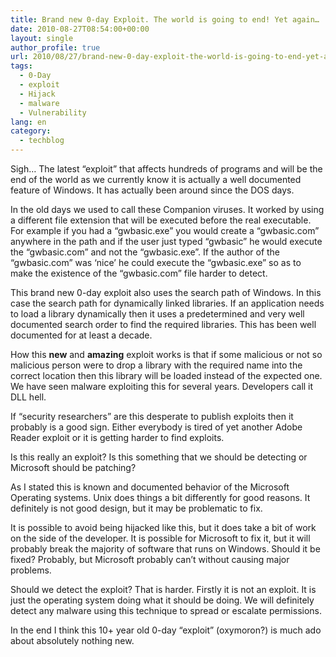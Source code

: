 ```yaml
---
title: Brand new 0-day Exploit. The world is going to end! Yet again…
date: 2010-08-27T08:54:00+00:00
layout: single
author_profile: true
url: 2010/08/27/brand-new-0-day-exploit-the-world-is-going-to-end-yet-again/
tags:
  - 0-Day
  - exploit
  - Hijack
  - malware
  - Vulnerability
lang: en
category: 
  - techblog
---
```

Sigh… The latest “exploit” that affects hundreds of programs and will be the end of the world as we currently know it is actually a well documented feature of Windows. It has actually been around since the DOS days.

In the old days we used to call these Companion viruses. It worked by using a different file extension that will be executed before the real executable. For example if you had a “gwbasic.exe” you would create a “gwbasic.com” anywhere in the path and if the user just typed “gwbasic” he would execute the “gwbasic.com” and not the “gwbasic.exe”. If the author of the “gwbasic.com” was ‘nice’ he could execute the “gwbasic.exe” so as to make the existence of the “gwbasic.com” file harder to detect.

This brand new 0-day exploit also uses the search path of Windows. In this case the search path for dynamically linked libraries. If an application needs to load a library dynamically then it uses a predetermined and very well documented search order to find the required libraries. This has been well documented for at least a decade.

How this **new** and **amazing** exploit works is that if some malicious or not so malicious person were to drop a library with the required name into the correct location then this library will be loaded instead of the expected one. We have seen malware exploiting this for several years. Developers call it DLL hell.

If “security researchers” are this desperate to publish exploits then it probably is a good sign. Either everybody is tired of yet another Adobe Reader exploit or it is getting harder to find exploits.

Is this really an exploit? Is this something that we should be detecting or Microsoft should be patching?

As I stated this is known and documented behavior of the Microsoft Operating systems. Unix does things a bit differently for good reasons. It definitely is not good design, but it may be problematic to fix.

It is possible to avoid being hijacked like this, but it does take a bit of work on the side of the developer. It is possible for Microsoft to fix it, but it will probably break the majority of software that runs on Windows. Should it be fixed? Probably, but Microsoft probably can’t without causing major problems.

Should we detect the exploit? That is harder. Firstly it is not an exploit. It is just the operating system doing what it should be doing. We will definitely detect any malware using this technique to spread or escalate permissions.

In the end I think this 10+ year old 0-day “exploit” (oxymoron?) is much ado about absolutely nothing new.